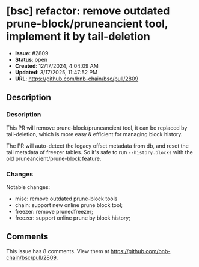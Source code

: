 # [bsc] refactor: remove outdated prune-block/pruneancient tool, implement it by tail-deletion

- **Issue**: #2809
- **Status**: open
- **Created**: 12/17/2024, 4:04:09 AM
- **Updated**: 3/17/2025, 11:47:52 PM
- **URL**: https://github.com/bnb-chain/bsc/pull/2809

## Description

### Description

This PR will remove prune-block/pruneancient tool, it can be replaced by tail-deletion, which is more easy & efficient for managing block history.

The PR will auto-detect the legacy offset metadata from db, and reset the tail metadata of freezer tables. So it's safe to run `--history.blocks` with the old pruneancient/prune-block feature.

### Changes

Notable changes: 
* misc: remove outdated prune-block tools
* chain: support new online prune block tool;
* freezer: remove prunedfreezer;
* freezer: support online prune by block history;
## Comments

This issue has 8 comments. View them at https://github.com/bnb-chain/bsc/pull/2809.


